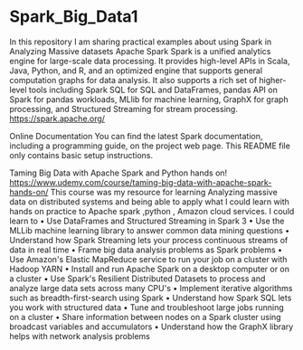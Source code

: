 # Spark_Big_Data1
In this repository I am sharing practical examples about using Spark in Analyzing Massive datasets 
Apache Spark
Spark is a unified analytics engine for large-scale data processing. It provides high-level APIs in Scala, Java, Python, and R, and an optimized engine that supports general computation graphs for data analysis. It also supports a rich set of higher-level tools including Spark SQL for SQL and DataFrames, pandas API on Spark for pandas workloads, MLlib for machine learning, GraphX for graph processing, and Structured Streaming for stream processing.
https://spark.apache.org/
       
Online Documentation
You can find the latest Spark documentation, including a programming guide, on the project web page. This README file only contains basic setup instructions.

Taming Big Data with Apache Spark and Python hands on!
https://www.udemy.com/course/taming-big-data-with-apache-spark-hands-on/
This course was my resource for learning  Analyzing massive data on distributed systems and being able to apply what I could learn with hands on practice to Apache spark ,python , Amazon cloud services.
I could learn to 
•	Use DataFrames and Structured Streaming in Spark 3
•	Use the MLLib machine learning library to answer common data mining questions
•	Understand how Spark Streaming lets your process continuous streams of data in real time
•	Frame big data analysis problems as Spark problems
•	Use Amazon's Elastic MapReduce service to run your job on a cluster with Hadoop YARN
•	Install and run Apache Spark on a desktop computer or on a cluster
•	Use Spark's Resilient Distributed Datasets to process and analyze large data sets across many CPU's
•	Implement iterative algorithms such as breadth-first-search using Spark
•	Understand how Spark SQL lets you work with structured data
•	Tune and troubleshoot large jobs running on a cluster
•	Share information between nodes on a Spark cluster using broadcast variables and accumulators
•	Understand how the GraphX library helps with network analysis problems



